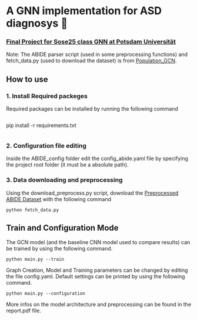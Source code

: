 # A GNN implementation for ASD diagnosys 🧠

### <ins>Final Project for Sose25 class GNN at Potsdam Universität </ins>
Note: The ABIDE parser script (used in some preprocessing functions) and fetch_data.py (used to download the dataset)  is from [Population_GCN](https://github.com/parisots/population-gcn). 

## How to use 

### 1. Install Required packeges
Required packages  can be installed by running the following command
```text
```
pip install -r requirements.txt
```
```

### 2. Configuration file editing

 Inside the ABIDE_config folder edit the config_abide.yaml file by specifying the project root folder (it must be a absolute path).

### 3. Data downloading and preprocessing

Using the download_preprocess.py script, download the [Preprocessed ABIDE Dataset](http://preprocessed-connectomes-project.org/abide/)  with the following command

```
python fetch_data.py

```

## Train and Configuration Mode

The GCN model (and the baseline CNN model used to compare results) can be trained by using the following command.

```
python main.py --train

```

Graph Creation, Model and Training parameters can be changed by editing the file config.yaml. Default settings can be printed by using the following command.

```
python main.py --configuration
```


More infos on the model architecture and preprocessing can be found in the report.pdf file.


